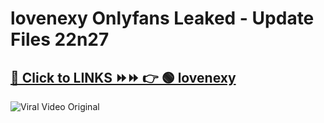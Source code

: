 
 # lovenexy Onlyfans Leaked - Update Files 22n27

## <h2><a href="https://clipsfans.com/lovenexy&ref=git">🔗 Click to LINKS ⏩⏩ 👉 🟢 lovenexy </a></h2>

<a href="https://clipsfans.com/lovenexy&ref=git" rel="nofollow" data-target="animated-image.originalLink"><img src="https://i.ibb.co.com/xMMVF88/686577567.gif" alt="Viral Video Original" style="max-width: 100%; display: inline-block;" data-target="animated-image.originalImage"></a>

